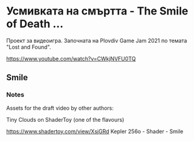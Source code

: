 # Усмивката на смъртта - The Smile of Death ...

Проект за видеоигра. Започната на Plovdiv Game Jam 2021 по темата "Lost and Found".

https://www.youtube.com/watch?v=CWkjNVFU0TQ


## Smile


### Notes

Assets for the draft video by other authors:

Tiny Clouds on ShaderToy (one of the flavours)

https://www.shadertoy.com/view/XsjGRd
Kepler 256o - Shader - Smile
